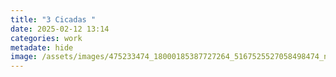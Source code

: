```yaml
---
title: "3 Cicadas "
date: 2025-02-12 13:14
categories: work
metadate: hide
image: /assets/images/475233474_18000185387727264_5167525527058498474_n..jpg
---
```

